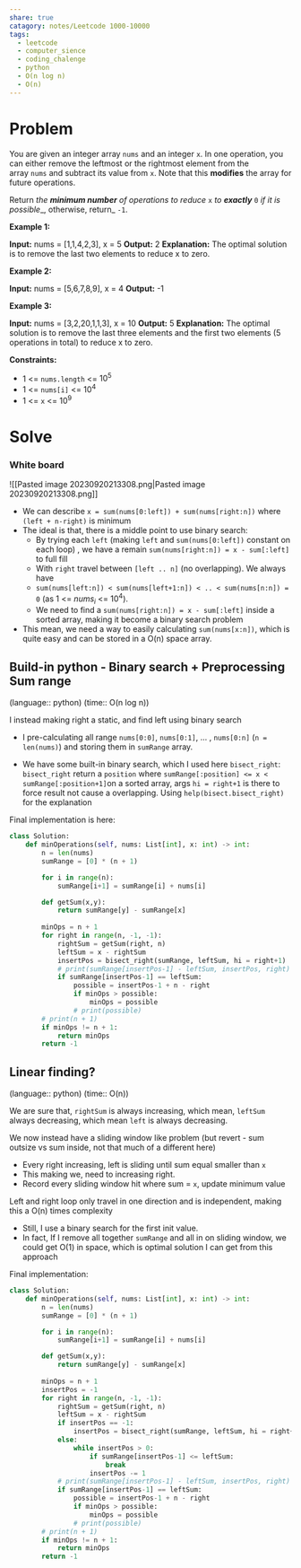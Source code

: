 ```yaml
---
share: true
catagory: notes/Leetcode 1000-10000
tags:
  - leetcode
  - computer_sience
  - coding_chalenge
  - python
  - O(n log n)
  - O(n)
---
```


# Problem

You are given an integer array `nums` and an integer `x`. In one operation, you can either remove the leftmost or the rightmost element from the array `nums` and subtract its value from `x`. Note that this **modifies** the array for future operations.

Return _the **minimum number** of operations to reduce_ `x` _to **exactly**_ `0` _if it is possible__, otherwise, return_ `-1`.

**Example 1:**

**Input:** nums = [1,1,4,2,3], x = 5
**Output:** 2
**Explanation:** The optimal solution is to remove the last two elements to reduce x to zero.

**Example 2:**

**Input:** nums = [5,6,7,8,9], x = 4
**Output:** -1

**Example 3:**

**Input:** nums = [3,2,20,1,1,3], x = 10
**Output:** 5
**Explanation:** The optimal solution is to remove the last three elements and the first two elements (5 operations in total) to reduce x to zero.

**Constraints:**

- 1 <= `nums.length` <= $10^5$
- 1 <= `nums[i]` <= $10^4$
- 1 <= `x` <= $10^9$

# Solve

### White board

![[Pasted image 20230920213308.png|Pasted image 20230920213308.png]]
- We can describe `x = sum(nums[0:left]) + sum(nums[right:n])` where `(left + n-right)` is minimum
- The ideal is that, there is a middle point to use binary search:
    - By trying each `left` (making `left` and `sum(nums[0:left])` constant on each loop) , we have a remain `sum(nums[right:n]) = x - sum[:left]` to full fill
    - With `right` travel between `[left .. n]` (no overlapping). We always have
    - `sum(nums[left:n]) < sum(nums[left+1:n]) < .. < sum(nums[n:n]) = 0` (as 1 <= $nums_i$ <= $10^4$).
    - We need to find a `sum(nums[right:n]) = x - sum[:left]` inside a sorted array, making it become a binary search problem
- This mean, we need a way to easily calculating `sum(nums[x:n])`, which is quite easy and can be stored in a O(n) space array.

## Build-in python - Binary search + Preprocessing Sum range
(language:: python) (time:: O(n log n))

I instead making right a static, and find left using binary search

- I pre-calculating all range `nums[0:0]`, `nums[0:1]`, ... , `nums[0:n]` (`n = len(nums)`) and storing them in `sumRange` array.

- We have some built-in binary search, which I used here `bisect_right`: `bisect_right` return a `position` where `sumRange[:position] <= x < sumRange[:position+1]`on a sorted array, args `hi = right+1` is there to force result not cause a overlapping. Using `help(bisect.bisect_right)` for the explanation

Final implementation is here:

```python
class Solution:
    def minOperations(self, nums: List[int], x: int) -> int:
        n = len(nums)
        sumRange = [0] * (n + 1)

        for i in range(n):
            sumRange[i+1] = sumRange[i] + nums[i]

        def getSum(x,y):
            return sumRange[y] - sumRange[x]
        
        minOps = n + 1
        for right in range(n, -1, -1):
            rightSum = getSum(right, n)
            leftSum = x - rightSum
            insertPos = bisect_right(sumRange, leftSum, hi = right+1)
            # print(sumRange[insertPos-1] - leftSum, insertPos, right)
            if sumRange[insertPos-1] == leftSum:
                possible = insertPos-1 + n - right
                if minOps > possible:
                    minOps = possible
                # print(possible)
        # print(n + 1)
        if minOps != n + 1:
            return minOps
        return -1
```

## Linear finding?
(language:: python) (time:: O(n))

We are sure that, `rightSum` is always increasing, which mean, `leftSum` always decreasing, which mean  `left` is always decreasing.

We now instead have a sliding window like problem (but revert - sum outsize vs sum inside, not that much of a different here)
- Every right increasing, left is sliding until sum equal smaller than `x`
- This making we, need to increasing right.
- Record every sliding window hit where sum = `x`, update minimum value

Left and right loop only travel in one direction and is independent, making this a O(n) times complexity
- Still, I use a binary search for the first init value.
- In fact, If I remove all together `sumRange` and all in on sliding window, we could get O(1) in space, which is optimal solution I can get from this approach

Final implementation:


```python
class Solution:
    def minOperations(self, nums: List[int], x: int) -> int:
        n = len(nums)
        sumRange = [0] * (n + 1)

        for i in range(n):
            sumRange[i+1] = sumRange[i] + nums[i]

        def getSum(x,y):
            return sumRange[y] - sumRange[x]
        
        minOps = n + 1
        insertPos = -1
        for right in range(n, -1, -1):
            rightSum = getSum(right, n)
            leftSum = x - rightSum
            if insertPos == -1:
                insertPos = bisect_right(sumRange, leftSum, hi = right+1)
            else:
                while insertPos > 0:
                    if sumRange[insertPos-1] <= leftSum:
                        break
                    insertPos -= 1
            # print(sumRange[insertPos-1] - leftSum, insertPos, right)
            if sumRange[insertPos-1] == leftSum:
                possible = insertPos-1 + n - right
                if minOps > possible:
                    minOps = possible
                # print(possible)
        # print(n + 1)
        if minOps != n + 1:
            return minOps
        return -1
```